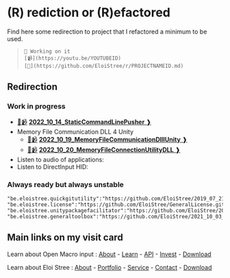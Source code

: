 # (R) rediction or (R)efactored

Find here some redirection to project that I refactored a minimum to be used. 

> `🚧 Working on it`   
> `[📹](https://youtu.be/YOUTUBEID)`   
> `[📙](https://github.com/EloiStree/r/PROJECTNAMEID.md)`   

## **Redirection**

### Work in progress 
- [🚧📹](https://youtu.be/YOUTUBEID) [**2022_10_14_StaticCommandLinePusher** ❱](https://github.com/EloiStree/2022_10_14_StaticCommandLinePusher.git) 
- Memory File Communication DLL 4 Unity
  - [🚧📹](https://youtu.be/YOUTUBEID) [**2022_10_19_MemoryFileCommunicationDllIUnity** ❱](https://github.com/EloiStree/2022_10_14_StaticCommandLinePusher.git) 
  - [🚧📹](https://youtu.be/YOUTUBEID) [**2022_10_20_MemoryFileConnectionUtilityDLL** ❱](https://github.com/EloiStree/2022_10_20_MemoryFileConnectionUtilityDLL.git) 
- Listen to audio of applications: 
- Listen to DirectInput HID: 



### Always ready but always unstable

```
"be.eloistree.quickgitutility":"https://github.com/EloiStree/2019_07_21_QuickGitUtility.git",
"be.eloistree.license":"https://github.com/EloiStree/GeneralLicense.git",
"be.eloistree.unitypackagefacilitator":"https://github.com/EloiStree/2019_07_21_UnityPackageFacilitator.git",
"be.eloistree.generaltoolbox":"https://github.com/EloiStree/2021_10_03_EloiGeneralToolbox.git",
```


## Main links on my visit card

Learn about Open Macro input :
[About](https://openmacroinput.github.io/r/about) - [Learn](https://openmacroinput.github.io/r/learn) - [API](https://openmacroinput.github.io/r/api) - [Invest](https://openmacroinput.github.io/r/invest) - [Download](https://openmacroinput.github.io/r/download)  

Learn about Eloi Stree :
[About](https://eloistree.github.io/r/about) - [Portfolio](https://eloistree.github.io/r/portfolio) - [Service](https://eloistree.github.io/r/service) - [Contact](https://eloistree.github.io/r/contact) - [Download](https://eloistree.github.io/r/download)  
